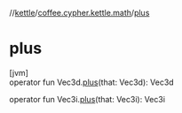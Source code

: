 //[kettle](../../index.md)/[coffee.cypher.kettle.math](index.md)/[plus](plus.md)

# plus

[jvm]\
operator fun Vec3d.[plus](plus.md)(that: Vec3d): Vec3d

operator fun Vec3i.[plus](plus.md)(that: Vec3i): Vec3i
